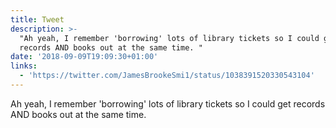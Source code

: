 ```yaml
---
title: Tweet
description: >-
  "Ah yeah, I remember 'borrowing' lots of library tickets so I could get
  records AND books out at the same time. "
date: '2018-09-09T19:09:30+01:00'
links:
  - 'https://twitter.com/JamesBrookeSmi1/status/1038391520330543104'
---
```

Ah yeah, I remember 'borrowing' lots of library tickets so I could get records AND books out at the same time. 
